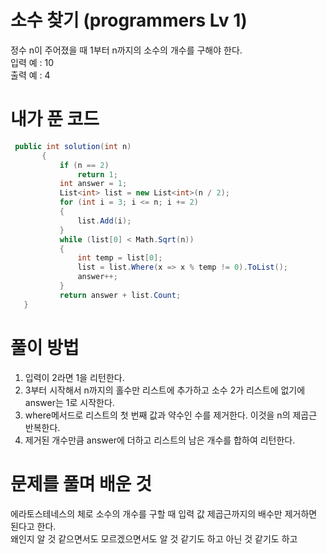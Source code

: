 # 소수 찾기 (programmers Lv 1)
 정수 n이 주어졌을 때 1부터 n까지의 소수의 개수를 구해야 한다.  
 입력 예 : 10  
 출력 예 : 4
# 내가 푼 코드
 ```cs
  public int solution(int n)
        {
            if (n == 2)
                return 1;
            int answer = 1;
            List<int> list = new List<int>(n / 2);
            for (int i = 3; i <= n; i += 2)
            {
                list.Add(i);
            }
            while (list[0] < Math.Sqrt(n))
            {
                int temp = list[0];
                list = list.Where(x => x % temp != 0).ToList();
                answer++;
            }
            return answer + list.Count;
    }
 ```
# 풀이 방법
 1. 입력이 2라면 1을 리턴한다.
 2. 3부터 시작해서 n까지의 홀수만 리스트에 추가하고 소수 2가 리스트에 없기에 answer는 1로 시작한다.
 3. where메서드로 리스트의 첫 번째 값과 약수인 수를 제거한다. 이것을 n의 제곱근 반복한다.
 4. 제거된 개수만큼 answer에 더하고 리스트의 남은 개수를 합하여 리턴한다.
# 문제를 풀며 배운 것
 에라토스테네스의 체로 소수의 개수를 구할 때 입력 값 제곱근까지의 배수만 제거하면 된다고 한다.  
 왜인지 알 것 같으면서도 모르겠으면서도 알 것 같기도 하고 아닌 것 같기도 하고